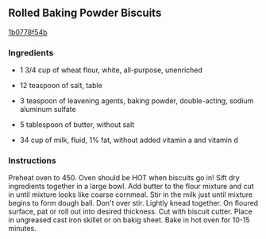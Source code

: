 ## Rolled Baking Powder Biscuits

[1b0778f54b](http://www.food.com/recipe/rolled-baking-powder-biscuits-276826)

### Ingredients

 - 1 3/4 cup of wheat flour, white, all-purpose, unenriched

 - 12 teaspoon of salt, table

 - 3 teaspoon of leavening agents, baking powder, double-acting, sodium aluminum sulfate

 - 5 tablespoon of butter, without salt

 - 34 cup of milk, fluid, 1% fat, without added vitamin a and vitamin d

### Instructions

Preheat oven to 450. Oven should be HOT when biscuits go in! Sift dry ingredients together in a large bowl. Add butter to the flour mixture and cut in until mixture looks like coarse cornmeal. Stir in the milk just until mixture begins to form dough ball. Don't over stir. Lightly knead together. On floured surface, pat or roll out into desired thickness. Cut with biscuit cutter. Place in ungreased cast iron skillet or on bakig sheet. Bake in hot oven for 10-15 minutes.